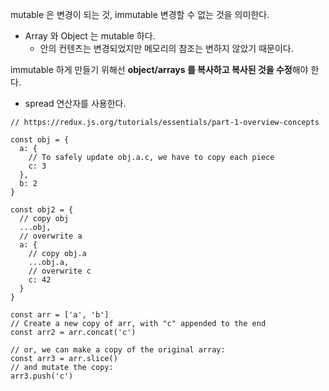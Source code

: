 mutable 은 변경이 되는 것, immutable 변경할 수 없는 것을 의미한다.
- Array 와 Object 는 mutable 하다.
    - 안의 컨텐츠는 변경되었지만 메모리의 참조는 변하지 않았기 때문이다.

immutable 하게 만들기 위해선 **object/arrays 를 복사하고 복사된 것을 수정**해야 한다.
- spread 연산자를 사용한다.
```
// https://redux.js.org/tutorials/essentials/part-1-overview-concepts

const obj = {
  a: {
    // To safely update obj.a.c, we have to copy each piece
    c: 3
  },
  b: 2
}

const obj2 = {
  // copy obj
  ...obj,
  // overwrite a
  a: {
    // copy obj.a
    ...obj.a,
    // overwrite c
    c: 42
  }
}

const arr = ['a', 'b']
// Create a new copy of arr, with "c" appended to the end
const arr2 = arr.concat('c')

// or, we can make a copy of the original array:
const arr3 = arr.slice()
// and mutate the copy:
arr3.push('c')
```
